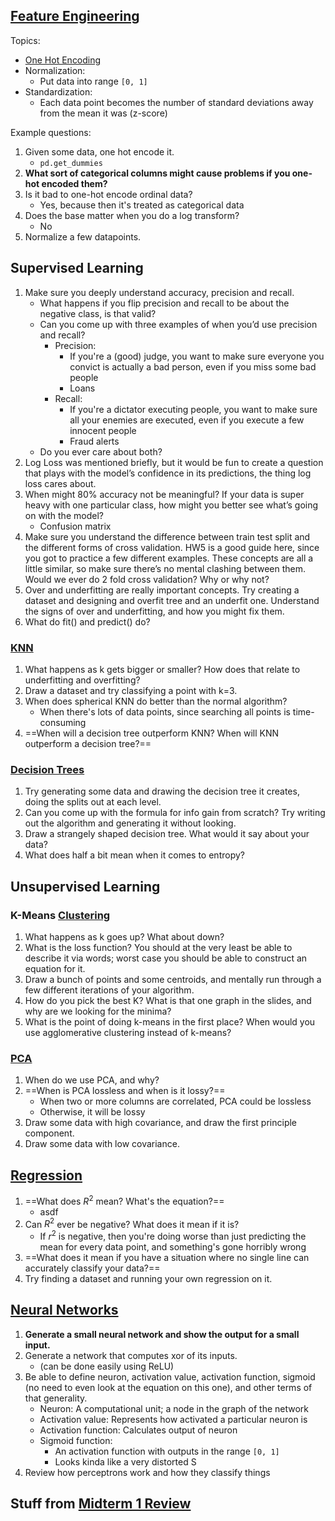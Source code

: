 ## [Feature Engineering](ML/Feature%20Engineering/Feature%20Engineering.md)

Topics:

- [One Hot Encoding](ML/Feature%20Engineering/One%20Hot%20Encoding.md)
- Normalization:
	- Put data into range `[0, 1]`
- Standardization:
	- Each data point becomes the number of standard deviations away from the mean it was (z-score)

Example questions:

1. Given some data, one hot encode it.
	- `pd.get_dummies`
2. **What sort of categorical columns might cause problems if you one-hot encoded them?**
3. Is it bad to one-hot encode ordinal data?
	- Yes, because then it's treated as categorical data
4. Does the base matter when you do a log transform?
	- No
5. Normalize a few datapoints.

## Supervised Learning

1. Make sure you deeply understand accuracy, precision and recall.
	- What happens if you flip precision and recall to be about the negative class, is that valid?
	- Can you come up with three examples of when you’d use precision and recall?
		- Precision:
			- If you're a (good) judge, you want to make sure everyone you convict is actually a bad person, even if you miss some bad people
			- Loans
		- Recall:
			- If you're a dictator executing people, you want to make sure all your enemies are executed, even if you execute a few innocent people
			- Fraud alerts
	- Do you ever care about both?
2. Log Loss was mentioned briefly, but it would be fun to create a question that plays with the model’s confidence in its predictions, the thing log loss cares about.
3. When might 80% accuracy not be meaningful? If your data is super heavy with one particular class, how might you better see what’s going on with the model?
	- Confusion matrix
4. Make sure you understand the difference between train test split and the different forms of cross validation. HW5 is a good guide here, since you got to practice a few different examples. These concepts are all a little similar, so make sure there’s no mental clashing between them. Would we ever do 2 fold cross validation? Why or why not?
5. Over and underfitting are really important concepts. Try creating a dataset and designing and overfit tree and an underfit one. Understand the signs of over and underfitting, and how you might fix them.
6. What do fit() and predict() do?

### [KNN](ML/Classification/KNN.md)

1. What happens as k gets bigger or smaller? How does that relate to underfitting and overfitting?
2. Draw a dataset and try classifying a point with k=3.
3. When does spherical KNN do better than the normal algorithm?
	- When there's lots of data points, since searching all points is time-consuming
4. ==When will a decision tree outperform KNN? When will KNN outperform a decision tree?==

### [Decision Trees](ML/Classification/Decision%20Trees.md)

1. Try generating some data and drawing the decision tree it creates, doing the splits out at each level.
2. Can you come up with the formula for info gain from scratch? Try writing out the algorithm and generating it without looking.
3. Draw a strangely shaped decision tree. What would it say about your data?
4. What does half a bit mean when it comes to entropy?

## Unsupervised Learning

### K-Means [Clustering](ML/Feature%20Engineering/Clustering.md)

1. What happens as k goes up? What about down?
2. What is the loss function? You should at the very least be able to describe it via words; worst case you should be able to construct an equation for it.
3. Draw a bunch of points and some centroids, and mentally run through a few different iterations of your algorithm.
4. How do you pick the best K? What is that one graph in the slides, and why are we looking for the minima?
5. What is the point of doing k-means in the first place? When would you use agglomerative clustering instead of k-means?

### [PCA](ML/Feature%20Engineering/PCA.md)

1. When do we use PCA, and why?
2. ==When is PCA lossless and when is it lossy?==
	- When two or more columns are correlated, PCA could be lossless
	- Otherwise, it will be lossy
1. Draw some data with high covariance, and draw the first principle component.
2. Draw some data with low covariance.

## [Regression](ML/Regression.md)

1. ==What does $R^2$ mean? What's the equation?==
	- asdf
2. Can $R^2$ ever be negative? What does it mean if it is?
	- If $r^2$ is negative, then you're doing worse than just predicting the mean for every data point, and something's gone horribly wrong
3. ==What does it mean if you have a situation where no single line can accurately classify your data?==
4. Try finding a dataset and running your own regression on it.

## [Neural Networks](ML/Neural%20Networks/Neural%20Networks.md)

1. **Generate a small neural network and show the output for a small input.**
2. Generate a network that computes xor of its inputs.
	- (can be done easily using ReLU)
3. Be able to define neuron, activation value, activation function, sigmoid (no need to even look at the equation on this one), and other terms of that generality.
	- Neuron: A computational unit; a node in the graph of the network
	- Activation value: Represents how activated a particular neuron is
	- Activation function: Calculates output of neuron
	- Sigmoid function:
		- An activation function with outputs in the range `[0, 1]`
		- Looks kinda like a very distorted S
4. Review how perceptrons work and how they classify things

## Stuff from [Midterm 1 Review](<Midterm 1 Review.md>)
